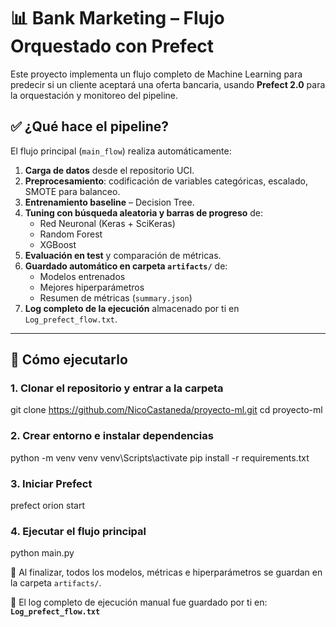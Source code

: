 
# 📊 Bank Marketing – Flujo Orquestado con Prefect

Este proyecto implementa un flujo completo de Machine Learning para predecir si un cliente aceptará una oferta bancaria, usando **Prefect 2.0** para la orquestación y monitoreo del pipeline.

## ✅ ¿Qué hace el pipeline?

El flujo principal (`main_flow`) realiza automáticamente:

1. **Carga de datos** desde el repositorio UCI.
2. **Preprocesamiento**: codificación de variables categóricas, escalado, SMOTE para balanceo.
3. **Entrenamiento baseline** – Decision Tree.
4. **Tuning con búsqueda aleatoria y barras de progreso** de:
   - Red Neuronal (Keras + SciKeras)
   - Random Forest
   - XGBoost
5. **Evaluación en test** y comparación de métricas.
6. **Guardado automático en carpeta `artifacts/`** de:
   - Modelos entrenados
   - Mejores hiperparámetros
   - Resumen de métricas (`summary.json`)
7. **Log completo de la ejecución** almacenado por ti en `Log_prefect_flow.txt`.

---

## 🚀 Cómo ejecutarlo

### 1. Clonar el repositorio y entrar a la carpeta
git clone https://github.com/NicoCastaneda/proyecto-ml.git
cd proyecto-ml

### 2. Crear entorno e instalar dependencias
python -m venv venv
venv\Scripts\activate
pip install -r requirements.txt

### 3. Iniciar Prefect
prefect orion start

### 4. Ejecutar el flujo principal
python main.py

🔹 Al finalizar, todos los modelos, métricas e hiperparámetros se guardan en la carpeta `artifacts/`.

🔹 El log completo de ejecución manual fue guardado por ti en:  
**`Log_prefect_flow.txt`**
